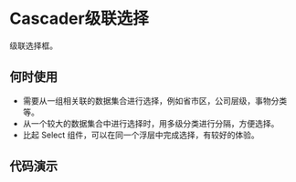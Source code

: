 # Cascader级联选择

级联选择框。

## 何时使用
- 需要从一组相关联的数据集合进行选择，例如省市区，公司层级，事物分类等。
- 从一个较大的数据集合中进行选择时，用多级分类进行分隔，方便选择。
- 比起 Select 组件，可以在同一个浮层中完成选择，有较好的体验。

## 代码演示
